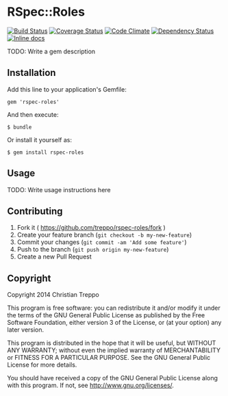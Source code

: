 # RSpec::Roles

[![Build Status](https://travis-ci.org/treppo/rspec-roles.svg?branch=master)](https://travis-ci.org/treppo/rspec-roles)
[![Coverage Status](https://img.shields.io/coveralls/treppo/rspec-roles.svg)](https://coveralls.io/r/treppo/rspec-roles)
[![Code Climate](https://codeclimate.com/github/treppo/rspec-roles.png)](https://codeclimate.com/github/treppo/rspec-roles)
[![Dependency Status](https://gemnasium.com/treppo/rspec-roles.svg)](https://gemnasium.com/treppo/rspec-roles)
[![Inline docs](http://inch-ci.org/github/treppo/rspec-roles.svg?branch=master)](http://inch-ci.org/github/treppo/rspec-roles)

TODO: Write a gem description

## Installation

Add this line to your application's Gemfile:

    gem 'rspec-roles'

And then execute:

    $ bundle

Or install it yourself as:

    $ gem install rspec-roles

## Usage

TODO: Write usage instructions here

## Contributing

1. Fork it ( https://github.com/treppo/rspec-roles/fork )
2. Create your feature branch (`git checkout -b my-new-feature`)
3. Commit your changes (`git commit -am 'Add some feature'`)
4. Push to the branch (`git push origin my-new-feature`)
5. Create a new Pull Request

## Copyright
Copyright 2014 Christian Treppo

This program is free software: you can redistribute it and/or modify
it under the terms of the GNU General Public License as published by
the Free Software Foundation, either version 3 of the License, or
(at your option) any later version.

This program is distributed in the hope that it will be useful,
but WITHOUT ANY WARRANTY; without even the implied warranty of
MERCHANTABILITY or FITNESS FOR A PARTICULAR PURPOSE.  See the
GNU General Public License for more details.

You should have received a copy of the GNU General Public License
along with this program.  If not, see <http://www.gnu.org/licenses/>.
